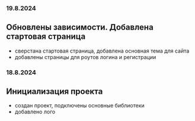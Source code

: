 ### 19.8.2024
## Обновлены зависимости. Добавлена стартовая страница
- сверстана стартовая страница, добавлена основная тема для сайта
- добавлены страницы для роутов логина и регистрации

### 18.8.2024
## Инициализация проекта
- создан проект, подключены основные библиотеки 
- добавлено лого